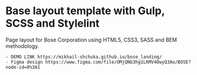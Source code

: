 # Base layout template with Gulp, SCSS and Stylelint
Page layout for Bose Corporation using HTML5, CSS3, SASS and BEM methodology.

    - DEMO LINK https://mikhail-shchuka.github.io/bose_landing/
    - Figma design https://www.figma.com/file/OMjQNb3hg1LKMV4OwyQ3Ao/BOSE?node-id=0%3A1
